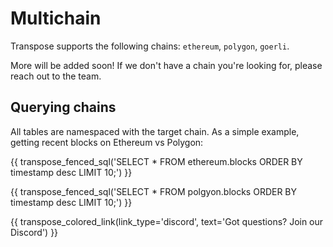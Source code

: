 # Multichain

Transpose supports the following chains: `ethereum`, `polygon`, `goerli`.

More will be added soon! If we don't have a chain you're looking for, please reach out to the team.

## Querying chains
All tables are namespaced with the target chain. As a simple example, getting recent blocks on Ethereum vs Polygon:

{{ transpose_fenced_sql('SELECT * FROM ethereum.blocks ORDER BY timestamp desc LIMIT 10;') }}

{{ transpose_fenced_sql('SELECT * FROM polgyon.blocks ORDER BY timestamp desc LIMIT 10;') }}

{{ transpose_colored_link(link_type='discord', text='Got questions?  Join our Discord') }}
